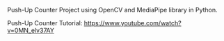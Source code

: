Push-Up Counter Project using OpenCV and MediaPipe library in Python.

Push-Up Counter Tutorial: https://www.youtube.com/watch?v=0MN_elv37AY
